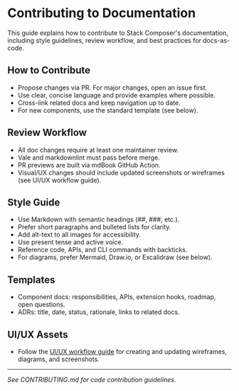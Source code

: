 # Contributing to Documentation

This guide explains how to contribute to Stack Composer's documentation, including style guidelines, review workflow, and best practices for docs-as-code.

## How to Contribute

- Propose changes via PR. For major changes, open an issue first.
- Use clear, concise language and provide examples where possible.
- Cross-link related docs and keep navigation up to date.
- For new components, use the standard template (see below).

## Review Workflow

- All doc changes require at least one maintainer review.
- Vale and markdownlint must pass before merge.
- PR previews are built via mdBook GitHub Action.
- Visual/UX changes should include updated screenshots or wireframes (see UI/UX workflow guide).

## Style Guide

- Use Markdown with semantic headings (##, ###, etc.).
- Prefer short paragraphs and bulleted lists for clarity.
- Add alt-text to all images for accessibility.
- Use present tense and active voice.
- Reference code, APIs, and CLI commands with backticks.
- For diagrams, prefer Mermaid, Draw.io, or Excalidraw (see below).

## Templates

- Component docs: responsibilities, APIs, extension hooks, roadmap, open questions.
- ADRs: title, date, status, rationale, links to related docs.

## UI/UX Assets

- Follow the [UI/UX workflow guide](ui-ux-workflow.md) for creating and updating wireframes, diagrams, and screenshots.

---

_See CONTRIBUTING.md for code contribution guidelines._
